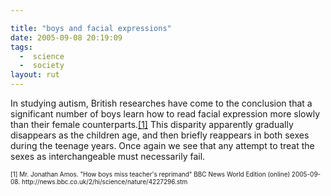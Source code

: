 ```yaml
---

title: "boys and facial expressions"
date: 2005-09-08 20:19:09
tags:
  -  science
  -  society
layout: rut
---
```


<p>In studying autism, British researches have come to the conclusion that a significant number of boys learn how to read facial expression more slowly than their female counterparts.<a href="http://news.bbc.co.uk/2/hi/science/nature/4227296.stm">[1]</a> This disparity apparently gradually disappears as the children age, and then briefly reappears in both sexes during the teenage years.  Once again we see that any attempt to treat the sexes as interchangeable must necessarily fail.</p>  <font size="-2"> [1] Mr. Jonathan Amos.  "How boys miss teacher's reprimand" BBC News World Edition (online) 2005-09-08. http://news.bbc.co.uk/2/hi/science/nature/4227296.stm </font>

